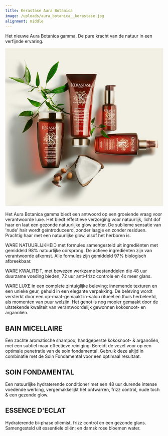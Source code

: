 ```yaml
---
title: Kerastase Aura Botanica
image: /uploads/aura_botanica__kerastase.jpg
alignment: middle
---
```


Het nieuwe Aura Botanica gamma. De pure kracht van de natuur in een verfijnde ervaring.

![](/uploads/aura_botanica__kerastase.jpg)

Het Aura Botanica gamma biedt een antwoord op een groeiende vraag voor verantwoorde luxe. Het biedt effectieve verzorging voor natuurlijk, licht dof haar en laat een gezonde natuurlijke glow achter. De sublieme sensatie van 'nude' hair wordt ge&iuml;ntroduceerd, zonder laagje en zonder residuen. Prachtig haar met een natuurlijke glow, alsof het herboren is.

WARE NATUURLIJKHEID met formules samengesteld uit ingredi&euml;nten met gemiddeld 98% natuurlijke oorsprong. De actieve ingredi&euml;nten zijn van verantwoorde afkomst. Alle formules zijn gemiddeld 97% biologisch afbreekbaar.

WARE KWALITEIT, met bewezen werkzame bestanddelen die 48 uur duurzame voeding bieden, 72 uur anti-frizz controle en 4x meer glans.

WARE LUXE in een complete zintuiglijke beleving; innemende texturen en een unieke geur, gehuld in een elegante verpakking. De beleving wordt versterkt door een op-maat-gemaakt in-salon ritueel en thuis herbeleefd, als momenten van puur welzijn. Het genot is nog mooier gemaakt door de uitstekende kwaliteit van verantwoordelijk gewonnen kokosnoot- en arganoli&euml;n.

## BAIN MICELLAIRE

Een zachte aromatische shampoo, handgeperste kokosnoot- & arganoli&euml;n, met een subtiel maar effectieve reiniging. Bereidt de vezel voor op een optimale penetratie van de soin fondamental. Gebruik deze altijd in combinatie met de Soin Fondamental voor een optimaal resultaat.

## SOIN FONDAMENTAL

Een natuurlijke hydraterende conditioner met een 48 uur durende intense voedende werking, vergemakkelijkt het ontwarren, frizz control, nude toch & een gezonde glow.

## ESSENCE D'ECLAT

Hydraterende bi-phase oliemist, frizz control en een gezonde glans. Samengesteld uit essentiele oli&euml;n; en damsk rose bloemen water.